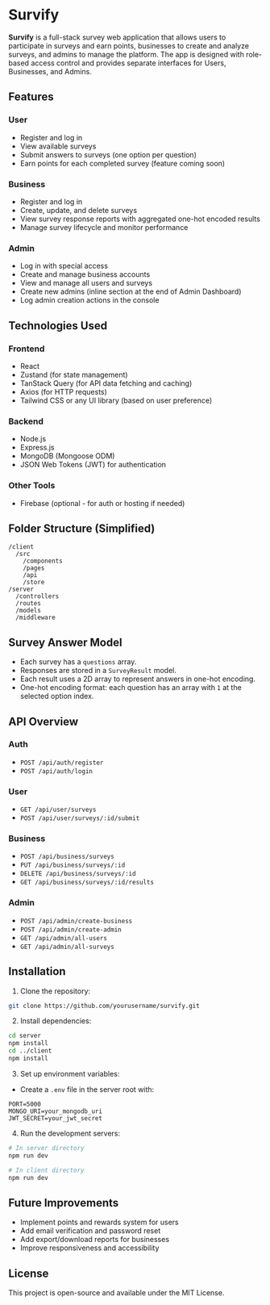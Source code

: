 # Survify

**Survify** is a full-stack survey web application that allows users to participate in surveys and earn points, businesses to create and analyze surveys, and admins to manage the platform. The app is designed with role-based access control and provides separate interfaces for Users, Businesses, and Admins.

## Features

### User

* Register and log in
* View available surveys
* Submit answers to surveys (one option per question)
* Earn points for each completed survey (feature coming soon)

### Business

* Register and log in
* Create, update, and delete surveys
* View survey response reports with aggregated one-hot encoded results
* Manage survey lifecycle and monitor performance

### Admin

* Log in with special access
* Create and manage business accounts
* View and manage all users and surveys
* Create new admins (inline section at the end of Admin Dashboard)
* Log admin creation actions in the console

## Technologies Used

### Frontend

* React
* Zustand (for state management)
* TanStack Query (for API data fetching and caching)
* Axios (for HTTP requests)
* Tailwind CSS or any UI library (based on user preference)

### Backend

* Node.js
* Express.js
* MongoDB (Mongoose ODM)
* JSON Web Tokens (JWT) for authentication

### Other Tools

* Firebase (optional - for auth or hosting if needed)

## Folder Structure (Simplified)

```
/client
  /src
    /components
    /pages
    /api
    /store
/server
  /controllers
  /routes
  /models
  /middleware
```

## Survey Answer Model

* Each survey has a `questions` array.
* Responses are stored in a `SurveyResult` model.
* Each result uses a 2D array to represent answers in one-hot encoding.
* One-hot encoding format: each question has an array with `1` at the selected option index.

## API Overview

### Auth

* `POST /api/auth/register`
* `POST /api/auth/login`

### User

* `GET /api/user/surveys`
* `POST /api/user/surveys/:id/submit`

### Business

* `POST /api/business/surveys`
* `PUT /api/business/surveys/:id`
* `DELETE /api/business/surveys/:id`
* `GET /api/business/surveys/:id/results`

### Admin

* `POST /api/admin/create-business`
* `POST /api/admin/create-admin`
* `GET /api/admin/all-users`
* `GET /api/admin/all-surveys`

## Installation

1. Clone the repository:

```bash
git clone https://github.com/yourusername/survify.git
```

2. Install dependencies:

```bash
cd server
npm install
cd ../client
npm install
```

3. Set up environment variables:

* Create a `.env` file in the server root with:

```
PORT=5000
MONGO_URI=your_mongodb_uri
JWT_SECRET=your_jwt_secret
```

4. Run the development servers:

```bash
# In server directory
npm run dev

# In client directory
npm run dev
```

## Future Improvements

* Implement points and rewards system for users
* Add email verification and password reset
* Add export/download reports for businesses
* Improve responsiveness and accessibility

## License

This project is open-source and available under the MIT License.
